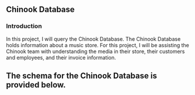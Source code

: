 ## Chinook Database
### Introduction
In this project, I will query the Chinook Database. The Chinook Database holds information about a music store. For this project, I will be assisting the Chinook team with understanding the media in their store, their customers and employees, and their invoice information. 
## The schema for the Chinook Database is provided below. 
